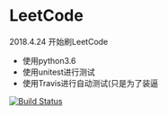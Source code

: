 # LeetCode
2018.4.24 开始刷LeetCode
 - 使用python3.6
 - 使用unitest进行测试
 - 使用Travis进行自动测试(只是为了装逼

[![Build Status](https://travis-ci.org/dotomato/leetcode.svg?branch=master)](https://travis-ci.org/dotomato/leetcode)
